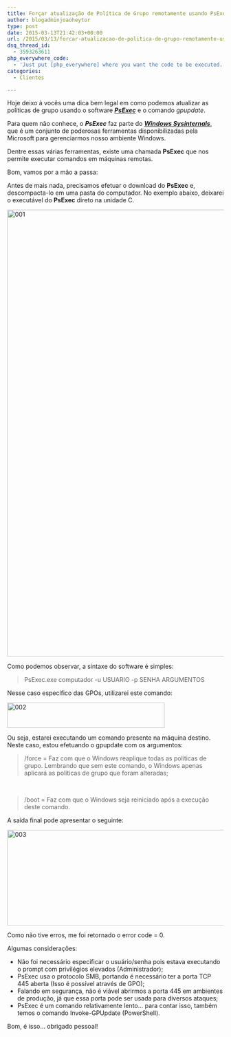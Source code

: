 ```yaml
---
title: Forçar atualização de Política de Grupo remotamente usando PsExec
author: blogadminjoaoheytor
type: post
date: 2015-03-13T21:42:03+00:00
url: /2015/03/13/forcar-atualizacao-de-politica-de-grupo-remotamente-usando-psexec/
dsq_thread_id:
  - 3593263611
php_everywhere_code:
  - 'Just put [php_everywhere] where you want the code to be executed.'
categories:
  - Clientes

---
```

Hoje deixo à vocês uma dica bem legal em como podemos atualizar as políticas de grupo usando o software **_<a href="https://technet.microsoft.com/en-us/sysinternals/bb897553.aspx" target="_blank">PsExec</a>_** e o comando _gpupdate_.

Para quem não conhece, o _**PsExec**_ faz parte do <a href="https://technet.microsoft.com/en-us/sysinternals/bb545021.aspx" target="_blank"><em><strong>Windows Sysinternals</strong></em></a>, que é um conjunto de poderosas ferramentas disponibilizadas pela Microsoft para gerenciarmos nosso ambiente Windows.

Dentre essas várias ferramentas, existe uma chamada **PsExec** que nos permite executar comandos em máquinas remotas.

<!--more-->

Bom, vamos por a mão a passa:

Antes de mais nada, precisamos efetuar o download do **PsExec** e, descompacta-lo em uma pasta do computador. No exemplo abaixo, deixarei o executável do **PsExec** direto na unidade C.

<img loading="lazy" class="aligncenter size-full wp-image-781" src="/img/sites/4/2015/03/001.jpg" alt="001" width="664" height="1039" /> 

Como podemos observar, a sintaxe do software é simples:

> PsExec.exe computador -u USUARIO -p SENHA ARGUMENTOS

Nesse caso específico das GPOs, utilizarei este comando:

<img loading="lazy" class="aligncenter size-full wp-image-783" src="/img/sites/4/2015/03/002.jpg" alt="002" width="366" height="59" /> 

Ou seja, estarei executando um comando presente na máquina destino. Neste caso, estou efetuando o gpupdate com os argumentos:

> /force = Faz com que o Windows reaplique todas as políticas de grupo. Lembrando que sem este comando, o Windows apenas aplicará as politicas de grupo que foram alteradas;

&nbsp;

> /boot = Faz com que o Windows seja reiniciado após a execução deste comando.

A saída final pode apresentar o seguinte:

<img loading="lazy" class="aligncenter size-full wp-image-786" src="/img/sites/4/2015/03/003.jpg" alt="003" width="515" height="222" /> 

Como não tive erros, me foi retornado o error code = 0.

Algumas considerações:

  * Não foi necessário especificar o usuário/senha pois estava executando o prompt com privilégios elevados (Administrador);
  * PsExec usa o protocolo SMB, portando é necessário ter a porta TCP 445 aberta (Isso é possível através de GPO);
  * Falando em segurança, não é viável abrirmos a porta 445 em ambientes de produção, já que essa porta pode ser usada para diversos ataques;
  * PsExec é um comando relativamente lento&#8230; para contar isso, também temos o comando Invoke-GPUpdate (PowerShell).

Bom, é isso&#8230; obrigado pessoal!